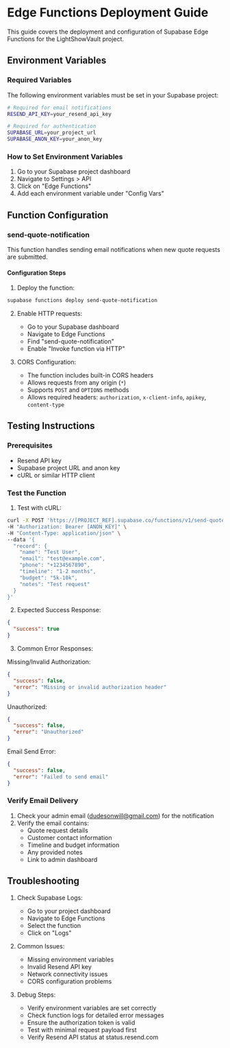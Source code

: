 # Edge Functions Deployment Guide

This guide covers the deployment and configuration of Supabase Edge Functions for the LightShowVault project.

## Environment Variables

### Required Variables

The following environment variables must be set in your Supabase project:

```bash
# Required for email notifications
RESEND_API_KEY=your_resend_api_key

# Required for authentication
SUPABASE_URL=your_project_url
SUPABASE_ANON_KEY=your_anon_key
```

### How to Set Environment Variables

1. Go to your Supabase project dashboard
2. Navigate to Settings > API
3. Click on "Edge Functions"
4. Add each environment variable under "Config Vars"

## Function Configuration

### send-quote-notification

This function handles sending email notifications when new quote requests are submitted.

#### Configuration Steps

1. Deploy the function:
```bash
supabase functions deploy send-quote-notification
```

2. Enable HTTP requests:
   - Go to your Supabase dashboard
   - Navigate to Edge Functions
   - Find "send-quote-notification"
   - Enable "Invoke function via HTTP"

3. CORS Configuration:
   - The function includes built-in CORS headers
   - Allows requests from any origin (`*`)
   - Supports `POST` and `OPTIONS` methods
   - Allows required headers: `authorization`, `x-client-info`, `apikey`, `content-type`

## Testing Instructions

### Prerequisites
- Resend API key
- Supabase project URL and anon key
- cURL or similar HTTP client

### Test the Function

1. Test with cURL:
```bash
curl -X POST 'https://[PROJECT_REF].supabase.co/functions/v1/send-quote-notification' \
-H "Authorization: Bearer [ANON_KEY]" \
-H "Content-Type: application/json" \
--data '{
  "record": {
    "name": "Test User",
    "email": "test@example.com",
    "phone": "+1234567890",
    "timeline": "1-2 months",
    "budget": "5k-10k",
    "notes": "Test request"
  }
}'
```

2. Expected Success Response:
```json
{
  "success": true
}
```

3. Common Error Responses:

Missing/Invalid Authorization:
```json
{
  "success": false,
  "error": "Missing or invalid authorization header"
}
```

Unauthorized:
```json
{
  "success": false,
  "error": "Unauthorized"
}
```

Email Send Error:
```json
{
  "success": false,
  "error": "Failed to send email"
}
```

### Verify Email Delivery

1. Check your admin email (dudesonwill@gmail.com) for the notification
2. Verify the email contains:
   - Quote request details
   - Customer contact information
   - Timeline and budget information
   - Any provided notes
   - Link to admin dashboard

## Troubleshooting

1. Check Supabase Logs:
   - Go to your project dashboard
   - Navigate to Edge Functions
   - Select the function
   - Click on "Logs"

2. Common Issues:
   - Missing environment variables
   - Invalid Resend API key
   - Network connectivity issues
   - CORS configuration problems

3. Debug Steps:
   - Verify environment variables are set correctly
   - Check function logs for detailed error messages
   - Ensure the authorization token is valid
   - Test with minimal request payload first
   - Verify Resend API status at status.resend.com